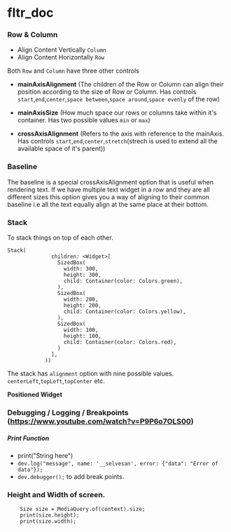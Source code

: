# fltr_doc

### Row & Column

* Align Content Vertically `Column`
* Align Content Horizontally `Row`

Both `Row` and `Column` have three other controls 

* **mainAxisAlignment** (The children of the Row or Column can align their position according to the size of Row or Column. Has controls `start`,`end`,`center`,`space between`,`space around`,`space evenly` of the row)

* **mainAxisSize** (How much space our rows or columns take within it's container. Has two possible values `min` or `max`)

* **crossAxisAlignment**  (Refers to the axis with reference to the mainAxis. Has controls `start`,`end`,`center`,`stretch`(strech is used to extend all the available space of it's parent))


### Baseline
The baseline is a special crossAxisAlignment option that is useful when rendering text. If we have multiple text widget in a row and they are all different sizes this option gives you a way of aligning to their common baseline i.e all the text equally align at the same place at their bottom.


### Stack
To stack things on top of each other.

```
Stack(
              children: <Widget>[
                SizedBox(
                  width: 300,
                  height: 300,
                  child: Container(color: Colors.green),
                ),
                SizedBox(
                  width: 200,
                  height: 200,
                  child: Container(color: Colors.yellow),
                ),
                SizedBox(
                  width: 100,
                  height: 100,
                  child: Container(color: Colors.red),
                )
              ],
            ))
```
The stack has `alignment` option with nine possible values. `centerLeft`,`topLeft`,`topCenter` etc.

**Positioned Widget** 



### Debugging / Logging / Breakpoints (https://www.youtube.com/watch?v=P9P6o7OLS00)

##### Print Function
* print("String here")
* `dev.log("message", name: '__selvesan', error: {"data": "Error of data"});`
* `dev.debugger();` to add break points.



### Height and Width of screen.
```
    Size size = MediaQuery.of(context).size;
    print(size.height);
    print(size.width);

```

